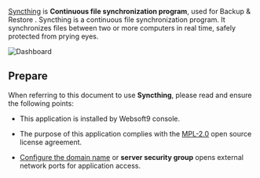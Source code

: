[Syncthing](https://syncthing.net/) is **Continuous file synchronization program**, used for Backup & Restore . Syncthing is a continuous file synchronization program. It synchronizes files between two or more computers in real time, safely protected from prying eyes.


![Dashboard](https://libs.websoft9.com/Websoft9/DocsPicture/zh/syncthing/syncthing-gui-websoft9.png)


## Prepare

When referring to this document to use **Syncthing**, please read and ensure the following points:

- This application is installed by Websoft9 console.

- The purpose of this application complies with the [MPL-2.0](https://opensource.org/licenses/MPL-2.0) open source license agreement.

- [Configure the domain name](./domain-set) or **server security group** opens external network ports for application access.